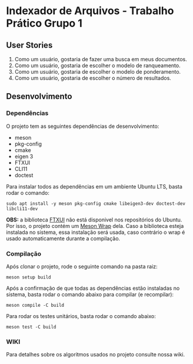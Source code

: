 # Indexador de Arquivos - Trabalho Prático Grupo 1

## User Stories

1. Como um usuário, gostaria de fazer uma busca em meus documentos.
2. Como um usuário, gostaria de escolher o modelo de ranqueamento.
3. Como um usuário, gostaria de escolher o modelo de ponderamento.
4. Como um usuário, gostaria de escolher o número de resultados.

## Desenvolvimento

### Dependências

O projeto tem as seguintes dependências de desenvolvimento:
- meson
- pkg-config
- cmake
- eigen 3
- FTXUI
- CLI11
- doctest

Para instalar todos as dependências em um ambiente Ubuntu LTS, basta rodar o comando:

``` shell
sudo apt install -y meson pkg-config cmake libeigen3-dev doctest-dev libcli11-dev
```

**OBS:** a biblioteca [FTXUI](https://github.com/ArthurSonzogni/FTXUI) não está disponivel nos repositórios do Ubuntu. Por isso, o projeto contém um [Meson Wrap](https://mesonbuild.com/Wrap-dependency-system-manual.html) dela. Caso a biblioteca esteja instalada no sistema, essa instalação será usada, caso contrário o wrap é usado automaticamente durante a compilação.

### Compilação

Após clonar o projeto, rode o seguinte comando na pasta raiz:

``` shell
meson setup build
```

Após a confirmação de que todas as dependências estão instaladas no sistema, basta rodar o comando abaixo para compilar (e recompilar):

``` shell
meson compile -C build
```

Para rodar os testes unitários, basta rodar o comando abaixo:

``` shell
meson test -C build
```
### WIKI

Para detalhes sobre os algoritmos usados no projeto consulte nossa wiki.

